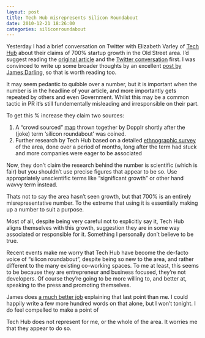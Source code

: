```yaml
---
layout: post
title: Tech Hub misrepresents Silicon Roundabout
date: 2010-12-21 18:26:00
categories: siliconroundabout
---
```


Yesterday I had a brief conversation on Twitter with Elizabeth Varley of [Tech Hub](http://techhub.com/) about their claims of 700% startup growth in the Old Street area. I’d suggest reading the [original article](http://www.techhub.com/magazine/read/tech-cluster-around-londons-new-techhub-grows-700-inside-three-years_104.html) and the [Twitter conversation](http://www.exquisitetweets.com/tweets?eids=bpvKAaWD48.bpvRvjjH8m.bpv6quQ1D3.bpxun2r5MW.bpxMJto3dk.bpzouRAtMG.bpzsaTrxsa.bpxRLKIyt3) first. I was convinced to write up some broader thoughts by an excellent [post by James Darling](http://www.unboxedconsulting.com/blog/techhub-and-silicon-roundabout), so that is worth reading too.

It may seem pedantic to quibble over a number, but it is important when the number is in the headline of your article, and more importantly gets repeated by others and even Government. Whilst this may be a common tactic in PR it’s still fundementally misleading and irresponsible on their part.

To get this % increase they claim two sources:

1. A “crowd sourced” [map](http://bit.ly/siliconroundabout) thrown together by Dopplr shortly after the (joke) term ‘silicon roundabout’ was coined.
2. Further research by Tech Hub based on a detailed [ethnographic survey](http://berglondon.com/blog/2009/05/12/stories-about-silicon-roundabout/) of the area, done over a period of months, long after the term had stuck and more companies were eager to be associated

Now, they don’t claim the research behind the number is scientific (which is fair) but you shouldn’t use precise figures that appear to be so. Use appropriately unscientific terms like “significant growth” or other hand wavvy term instead.

Thats not to say the area hasn’t seen growth, but that 700% is an entirely misrepresentative number. To the extreme that using it is essentially making up a number to suit a purpose.

Most of all, despite being very careful not to explicitly say it, Tech Hub aligns themselves with this growth, suggestion they are in some way associated or responsible for it. Something I personally don’t believe to be true.

Recent events make me worry that Tech Hub have become the de-facto voice of “silicon roundabout”, despite being so new to the area, and rather different to the many existing co-working spaces. To me at least, this seems to be because they are entrepreneur and business focused, they’re not developers. Of course they’re going to be more willing to, and better at, speaking to the press and promoting themselves.

James does [a much better job](http://www.unboxedconsulting.com/blog/techhub-and-silicon-roundabout) explaining that last point than me. I could happily write a few more hundred words on that alone, but I won’t tonight. I do feel compelled to make a point of

Tech Hub does not represent for me, or the whole of the area. It worries me that they appear to do so.
